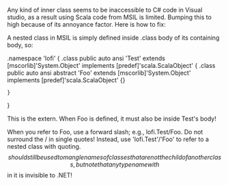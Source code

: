Any kind of inner class seems to be inaccessible to C# code in Visual studio, as a result using Scala code from MSIL is limited.
Bumping this to high because of its annoyance factor. Here is how to fix:

A nested class in MSIL is simply defined inside .class body of its containing body, so:

.namespace 'lofi'
{
    .class public auto ansi 'Test'
           extends    [mscorlib]'System.Object'
           implements [predef]'scala.ScalaObject'
    {
      .class public auto ansi abstract 'Foo'
             extends    [mscorlib]'System.Object'
             implements [predef]'scala.ScalaObject' {}

    }
}

This is the extern. When Foo is defined, it must also be inside Test's body!

When you refer to Foo, use a forward slash; e.g., lofi.Test/Foo. Do not surround the / in single quotes! Instead, use 'lofi.Test'/'Foo' to refer to a nested class with quoting. $$ should still be used to mangle names of classes that are not the child of another class, but note that any type name with $$ in it is invisible to .NET!

